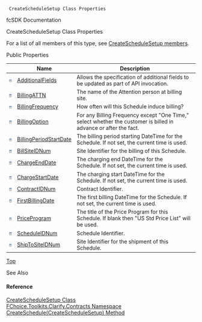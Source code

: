 ﻿     CreateScheduleSetup Class Properties                                                   

fcSDK Documentation

CreateScheduleSetup Class Properties

For a list of all members of this type, see [CreateScheduleSetup members](FChoice.Toolkits.Clarify~FChoice.Toolkits.Clarify.Contracts.CreateScheduleSetup_members.md).

Public Properties

|   | Name | Description |
| --- | --- | --- |
| ![Public Property](dotnetimages/publicProperty.png) | [AdditionalFields](FChoice.Toolkits.Clarify~FChoice.Toolkits.Clarify.Contracts.CreateScheduleSetup~AdditionalFields.md) | Allows the specification of additional fields to be updated as part of API invocation.   |
| ![Public Property](dotnetimages/publicProperty.png) | [BillingATTN](FChoice.Toolkits.Clarify~FChoice.Toolkits.Clarify.Contracts.CreateScheduleSetup~BillingATTN.md) | The name of the Attention person at billing site.   |
| ![Public Property](dotnetimages/publicProperty.png) | [BillingFrequency](FChoice.Toolkits.Clarify~FChoice.Toolkits.Clarify.Contracts.CreateScheduleSetup~BillingFrequency.md) | How often will this Schedule induce billing?   |
| ![Public Property](dotnetimages/publicProperty.png) | [BillingOption](FChoice.Toolkits.Clarify~FChoice.Toolkits.Clarify.Contracts.CreateScheduleSetup~BillingOption.md) | For any Billing Frequency except "One Time," select whether the customer is billed in advance or after the fact.   |
| ![Public Property](dotnetimages/publicProperty.png) | [BillingPeriodStartDate](FChoice.Toolkits.Clarify~FChoice.Toolkits.Clarify.Contracts.CreateScheduleSetup~BillingPeriodStartDate.md) | The billing period starting DateTime for the Schedule. If not set, the current time is used.   |
| ![Public Property](dotnetimages/publicProperty.png) | [BillSiteIDNum](FChoice.Toolkits.Clarify~FChoice.Toolkits.Clarify.Contracts.CreateScheduleSetup~BillSiteIDNum.md) | Site Identifier for the billing of this Schedule.   |
| ![Public Property](dotnetimages/publicProperty.png) | [ChargeEndDate](FChoice.Toolkits.Clarify~FChoice.Toolkits.Clarify.Contracts.CreateScheduleSetup~ChargeEndDate.md) | The charging end DateTime for the Schedule. If not set, the current time is used.   |
| ![Public Property](dotnetimages/publicProperty.png) | [ChargeStartDate](FChoice.Toolkits.Clarify~FChoice.Toolkits.Clarify.Contracts.CreateScheduleSetup~ChargeStartDate.md) | The charging start DateTime for the Schedule. If not set, the current time is used.   |
| ![Public Property](dotnetimages/publicProperty.png) | [ContractIDNum](FChoice.Toolkits.Clarify~FChoice.Toolkits.Clarify.Contracts.CreateScheduleSetup~ContractIDNum.md) | Contract Identifier.   |
| ![Public Property](dotnetimages/publicProperty.png) | [FirstBillingDate](FChoice.Toolkits.Clarify~FChoice.Toolkits.Clarify.Contracts.CreateScheduleSetup~FirstBillingDate.md) | The first billing DateTime for the Schedule. If not set, the current time is used.   |
| ![Public Property](dotnetimages/publicProperty.png) | [PriceProgram](FChoice.Toolkits.Clarify~FChoice.Toolkits.Clarify.Contracts.CreateScheduleSetup~PriceProgram.md) | The title of the Price Program for this Schedule. If blank then "US Std Price List" will be used.   |
| ![Public Property](dotnetimages/publicProperty.png) | [ScheduleIDNum](FChoice.Toolkits.Clarify~FChoice.Toolkits.Clarify.Contracts.CreateScheduleSetup~ScheduleIDNum.md) | Schedule Identifier.   |
| ![Public Property](dotnetimages/publicProperty.png) | [ShipToSiteIDNum](FChoice.Toolkits.Clarify~FChoice.Toolkits.Clarify.Contracts.CreateScheduleSetup~ShipToSiteIDNum.md) | Site Identifier for the shipment of this Schedule.   |

[Top](#top)

See Also

#### Reference

[CreateScheduleSetup Class](FChoice.Toolkits.Clarify~FChoice.Toolkits.Clarify.Contracts.CreateScheduleSetup.md)  
[FChoice.Toolkits.Clarify.Contracts Namespace](FChoice.Toolkits.Clarify~FChoice.Toolkits.Clarify.Contracts_namespace.md)  
[CreateSchedule(CreateScheduleSetup) Method](FChoice.Toolkits.Clarify~FChoice.Toolkits.Clarify.Contracts.ContractsToolkit~CreateSchedule(CreateScheduleSetup).md)